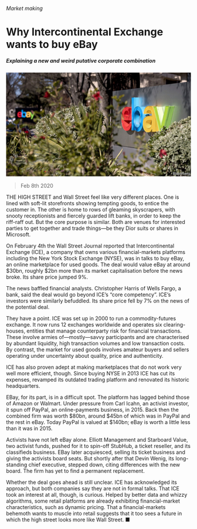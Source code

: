 ###### Market making

# Why Intercontinental Exchange wants to buy eBay 

##### Explaining a new and weird putative corporate combination 

![image](images/20200208_FNP502.jpg) 

> Feb 8th 2020 

THE HIGH STREET and Wall Street feel like very different places. One is lined with soft-lit storefronts showing tempting goods, to entice the customer in. The other is home to rows of gleaming skyscrapers, with snooty receptionists and fiercely guarded lift banks, in order to keep the riff-raff out. But the core purpose is similar. Both are venues for interested parties to get together and trade things—be they Dior suits or shares in Microsoft.

On February 4th the Wall Street Journal reported that Intercontinental Exchange (ICE), a company that owns various financial-markets platforms including the New York Stock Exchange (NYSE), was in talks to buy eBay, an online marketplace for used goods. The deal would value eBay at around $30bn, roughly $2bn more than its market capitalisation before the news broke. Its share price jumped 9%.


The news baffled financial analysts. Christopher Harris of Wells Fargo, a bank, said the deal would go beyond ICE’s “core competency”. ICE’s investors were similarly befuddled. Its share price fell by 7% on the news of the potential deal.

They have a point. ICE was set up in 2000 to run a commodity-futures exchange. It now runs 12 exchanges worldwide and operates six clearing-houses, entities that manage counterparty risk for financial transactions. These involve armies of—mostly—savvy participants and are characterised by abundant liquidity, high transaction volumes and low transaction costs. By contrast, the market for used goods involves amateur buyers and sellers operating under uncertainty about quality, price and authenticity.

ICE has also proven adept at making marketplaces that do not work very well more efficient, though. Since buying NYSE in 2013 ICE has cut its expenses, revamped its outdated trading platform and renovated its historic headquarters.

EBay, for its part, is in a difficult spot. The platform has lagged behind those of Amazon or Walmart. Under pressure from Carl Icahn, an activist investor, it spun off PayPal, an online-payments business, in 2015. Back then the combined firm was worth $80bn, around $45bn of which was in PayPal and the rest in eBay. Today PayPal is valued at $140bn; eBay is worth a little less than it was in 2015.

Activists have not left eBay alone. Elliott Management and Starboard Value, two activist funds, pushed for it to spin-off StubHub, a ticket reseller, and its classifieds business. EBay later acquiesced, selling its ticket business and giving the activists board seats. But shortly after that Devin Wenig, its long-standing chief executive, stepped down, citing differences with the new board. The firm has yet to find a permanent replacement.

Whether the deal goes ahead is still unclear. ICE has acknowledged its approach, but both companies say they are not in formal talks. That ICE took an interest at all, though, is curious. Helped by better data and whizzy algorithms, some retail platforms are already exhibiting financial-market characteristics, such as dynamic pricing. That a financial-markets behemoth wants to muscle into retail suggests that it too sees a future in which the high street looks more like Wall Street. ■

